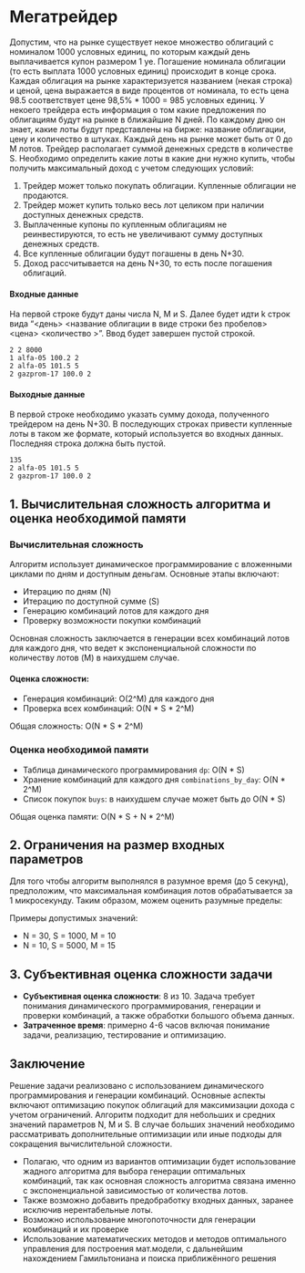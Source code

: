 # Мегатрейдер
Допустим, что на рынке существует некое множество облигаций с номиналом 1000
условных единиц, по которым каждый день выплачивается купон размером 1 уе.
Погашение номинала облигации (то есть выплата 1000 условных единиц) происходит в
конце срока.
Каждая облигация на рынке характеризуется названием (некая строка) и ценой, цена
выражается в виде процентов от номинала, то есть цена 98.5 соответствует цене
98,5% * 1000 = 985 условных единиц.
У некоего трейдера есть информация о том какие предложения по облигациям будут
на рынке в ближайшие N дней. По каждому дню он знает, какие лоты будут
представлены на бирже: название облигации, цену и количество в штуках. Каждый
день на рынке может быть от 0 до M лотов. Трейдер располагает суммой денежных
средств в количестве S.
Необходимо определить какие лоты в какие дни нужно купить, чтобы получить
максимальный доход с учетом следующих условий:
1. Трейдер может только покупать облигации. Купленные облигации не продаются.
2. Трейдер может купить только весь лот целиком при наличии доступных денежных
средств.
3. Выплаченные купоны по купленным облигациям не реинвестируются, то есть не
увеличивают сумму доступных денежных средств.
4. Все купленные облигации будут погашены в день N+30.
5. Доход рассчитывается на день N+30, то есть после погашения облигаций.

#### Входные данные
На первой строке будут даны числа N, M и S. Далее будет идти k строк вида “<день>
<название облигации в виде строки без пробелов> <цена> <количество >”. Ввод будет
завершен пустой строкой.
```
2 2 8000
1 alfa-05 100.2 2
2 alfa-05 101.5 5
2 gazprom-17 100.0 2

```
#### Выходные данные
В первой строке необходимо указать сумму дохода, полученного трейдером на день
N+30. В последующих строках привести купленные лоты в таком же формате,
который используется во входных данных. Последняя строка должна быть пустой.
```
135
2 alfa-05 101.5 5
2 gazprom-17 100.0 2

```
## 1. Вычислительная сложность алгоритма и оценка необходимой памяти

### Вычислительная сложность

Алгоритм использует динамическое программирование с вложенными циклами по дням и доступным деньгам. Основные этапы включают:

- Итерацию по дням (N)
- Итерацию по доступной сумме (S)
- Генерацию комбинаций лотов для каждого дня
- Проверку возможности покупки комбинаций

Основная сложность заключается в генерации всех комбинаций лотов для каждого дня, что ведет к экспоненциальной сложности по количеству лотов (M) в наихудшем случае.

#### Оценка сложности:

- Генерация комбинаций: O(2^M) для каждого дня
- Проверка всех комбинаций: O(N * S * 2^M)

Общая сложность: O(N * S * 2^M)

### Оценка необходимой памяти

- Таблица динамического программирования `dp`: O(N * S)
- Хранение комбинаций для каждого дня `combinations_by_day`: O(N * 2^M)
- Список покупок `buys`: в наихудшем случае может быть до O(N * S)

Общая оценка памяти: O(N * S + N * 2^M)

## 2. Ограничения на размер входных параметров

Для того чтобы алгоритм выполнялся в разумное время (до 5 секунд), предположим, что максимальная комбинация лотов обрабатывается за 1 микросекунду. Таким образом, можем оценить разумные пределы:

Примеры допустимых значений:

- N = 30, S = 1000, M = 10
- N = 10, S = 5000, M = 15

## 3. Субъективная оценка сложности задачи


- **Субъективная оценка сложности**: 8 из 10. Задача требует понимания динамического программирования, генерации и проверки комбинаций, а также обработки большого объема данных.
- **Затраченное время**: примерно 4-6 часов включая понимание задачи, реализацию, тестирование и оптимизацию.

## Заключение

Решение задачи реализовано с использованием динамического программирования и генерации комбинаций. 
Основные аспекты включают оптимизацию покупок облигаций для максимизации дохода с учетом ограничений. 
Алгоритм подходит для небольших и средних значений параметров N, M и S. 
В случае больших значений необходимо рассматривать дополнительные оптимизации или иные подходы для сокращения вычислительной сложности.

- Полагаю, что одним из вариантов оптимизации будет использование жадного алгоритма для выбора генерации оптимальных комбинаций, так как основная сложность алгоритма связана именно c экспоненциальной зависимостью от количества лотов. 
- Также возможно добавить предобработку входных данных, заранее исключив нерентабельные лоты.
- Возможно использование многопоточности для генерации комбинаций и их проверке
- Использование математических методов и методов оптимального управления для построения мат.модели, с дальнейшим нахождением Гамильтониана и поиска приближённого решения
